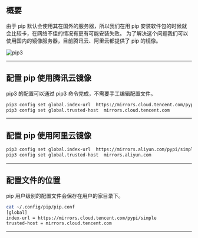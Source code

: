 ## 概要
由于 pip 默认会使用其在国外的服务器，所以我们在用 pip 安装软件包的时候就会比较卡，在网络不佳的情况有更有可能安装失败。 为了解决这个问题我们可以使用国内的镜像服务器，目前腾讯云、阿里云都提供了 pip 的镜像。

![pip3](static/2020-13/pip3.png)

---

## 配置 pip 使用腾讯云镜像
pip3 的配置可以通过 pip3 命令完成，不需要手工编辑配置文件。
```bash
pip3 config set global.index-url  https://mirrors.cloud.tencent.com/pypi/simple
pip3 config set global.trusted-host  mirrors.cloud.tencent.com
```
---

## 配置 pip 使用阿里云镜像
```bash
pip3 config set global.index-url  https://mirrors.aliyun.com/pypi/simple
pip3 config set global.trusted-host  mirrors.aliyun.com
```
---

## 配置文件的位置
pip 用户级别的配置文件会保存在用户的家目录下。
```bash
cat ~/.config/pip/pip.conf
[global]                                                                                         
index-url = https://mirrors.cloud.tencent.com/pypi/simple                                        
trusted-host = mirrors.cloud.tencent.com
```

---


